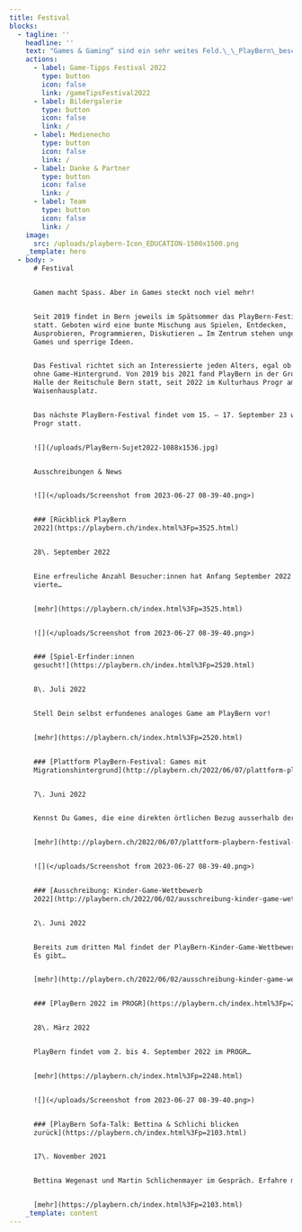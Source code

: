 ```yaml
---
title: Festival
blocks:
  - tagline: ''
    headline: ''
    text: "Games & Gaming“ sind ein sehr weites Feld.\_\_PlayBern\_beschäftigt sich ganzjährig und generationenübergreifend mit Gaming-Themen.\_ Wir veranstalten das ganze Jahr über Talks, Workshops oder Gaming-Nachmittage in Kooperation mit der\_[Erupt Gamelounge](http://erupt.ch/),\_[Bibliotheken Bern](https://www.kob.ch/)\_und anderen Veranstalter:innen. Manche Veranstaltungen sind auch über den\_[Fäger](https://www.faeger.ch/de/programm-4.html?faeger_filter_fulltext=playbern\\&faeger_filter_free_places=0\\&faeger_filter_age_range=\\&faeger_filter_period_range=\\&faeger_filter_period=\\&faeger_filter_weekend=\\&faeger_filter_duration=\\&faeger_filter_wheater_independent=1\\&faeger_filter_free_events=0\\&faeger_filter_culture_discount=0\\&filter_submit=1)\_ausgeschreiben.\n\nNatürlich finden auch entsprechende Anlässe auch während dem Festival statt!\n"
    actions:
      - label: Game-Tipps Festival 2022
        type: button
        icon: false
        link: /gameTipsFestival2022
      - label: Bildergalerie
        type: button
        icon: false
        link: /
      - label: Medienecho
        type: button
        icon: false
        link: /
      - label: Danke & Partner
        type: button
        icon: false
        link: /
      - label: Team
        type: button
        icon: false
        link: /
    image:
      src: /uploads/playbern-Icon_EDUCATION-1500x1500.png
    _template: hero
  - body: >
      # Festival


      Gamen macht Spass. Aber in Games steckt noch viel mehr!


      Seit 2019 findet in Bern jeweils im Spätsommer das PlayBern-Festival
      statt. Geboten wird eine bunte Mischung aus Spielen, Entdecken,
      Ausprobieren, Programmieren, Diskutieren … Im Zentrum stehen ungewöhnliche
      Games und sperrige Ideen.


      Das Festival richtet sich an Interessierte jeden Alters, egal ob mit oder
      ohne Game-Hintergrund. Von 2019 bis 2021 fand PlayBern in der Grossen
      Halle der Reitschule Bern statt, seit 2022 im Kulturhaus Progr am
      Waisenhausplatz.


      Das nächste PlayBern-Festival findet vom 15. – 17. September 23 wieder im
      Progr statt.


      ![](/uploads/PlayBern-Sujet2022-1088x1536.jpg)


      Ausschreibungen & News


      ![](</uploads/Screenshot from 2023-06-27 08-39-40.png>)


      ### [Rückblick PlayBern
      2022](https://playbern.ch/index.html%3Fp=3525.html)


      28\. September 2022


      Eine erfreuliche Anzahl Besucher:innen hat Anfang September 2022 die
      vierte…


      [mehr](https://playbern.ch/index.html%3Fp=3525.html)


      ![](</uploads/Screenshot from 2023-06-27 08-39-40.png>)


      ### [Spiel-Erfinder:innen
      gesucht!](https://playbern.ch/index.html%3Fp=2520.html)


      8\. Juli 2022


      Stell Dein selbst erfundenes analoges Game am PlayBern vor!


      [mehr](https://playbern.ch/index.html%3Fp=2520.html)


      ### [Plattform PlayBern-Festival: Games mit
      Migrationshintergrund](http://playbern.ch/2022/06/07/plattform-playbern-festival-games-mit-migrationshintergrund/)


      7\. Juni 2022


      Kennst Du Games, die eine direkten örtlichen Bezug ausserhalb der…


      [mehr](http://playbern.ch/2022/06/07/plattform-playbern-festival-games-mit-migrationshintergrund/)


      ![](</uploads/Screenshot from 2023-06-27 08-39-40.png>)


      ### [Ausschreibung: Kinder-Game-Wettbewerb
      2022](http://playbern.ch/2022/06/02/ausschreibung-kinder-game-wettbewerb-2021/)


      2\. Juni 2022


      Bereits zum dritten Mal findet der PlayBern-Kinder-Game-Wettbewerb statt.
      Es gibt…


      [mehr](http://playbern.ch/2022/06/02/ausschreibung-kinder-game-wettbewerb-2021/)


      ### [PlayBern 2022 im PROGR](https://playbern.ch/index.html%3Fp=2248.html)


      28\. März 2022


      PlayBern findet vom 2. bis 4. September 2022 im PROGR…


      [mehr](https://playbern.ch/index.html%3Fp=2248.html)


      ![](</uploads/Screenshot from 2023-06-27 08-39-40.png>)


      ### [PlayBern Sofa-Talk: Bettina & Schlichi blicken
      zurück](https://playbern.ch/index.html%3Fp=2103.html)


      17\. November 2021


      Bettina Wegenast und Martin Schlichenmayer im Gespräch. Erfahre mehr über…


      [mehr](https://playbern.ch/index.html%3Fp=2103.html)
    _template: content
---
```












